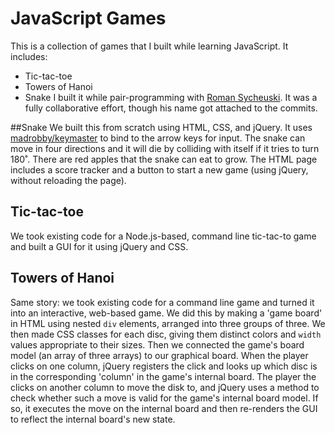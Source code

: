 JavaScript Games
================

This is a collection of games that I built while learning JavaScript. It includes:
* Tic-tac-toe
* Towers of Hanoi
* Snake
I built it while pair-programming with  [Roman Sycheuski](https://github.com/Roma198808). It was a fully collaborative effort, though his name got attached to the commits.

##Snake
We built this from scratch using HTML, CSS, and jQuery. It uses [madrobby/keymaster](https://github.com/madrobby/keymaster) to bind to the arrow keys for input. The snake can move in four directions and it will die by colliding with itself if it tries to turn 180˚. There are red apples that the snake can eat to grow. The HTML page includes a score tracker and a button to start a new game (using jQuery, without reloading the page). 

## Tic-tac-toe
We took existing code for a Node.js-based, command line tic-tac-to game and built a GUI for it using jQuery and CSS.

## Towers of Hanoi
Same story: we took existing code for a command line game and turned it into an interactive, web-based game. We did this by making a 'game board' in HTML using nested `div` elements, arranged into three groups of three. We then made CSS classes for each disc, giving them distinct colors and `width` values appropriate to their sizes. Then we connected the game's board model (an array of three arrays) to our graphical board. When the player clicks on one column, jQuery registers the click and looks up which disc is in the corresponding 'column' in the game's internal board. The player the clicks on another column to move the disk to, and jQuery uses a method to check whether such a move is valid for the game's internal board model. If so, it executes the move on the internal board and then re-renders the GUI to reflect the internal board's new state.
